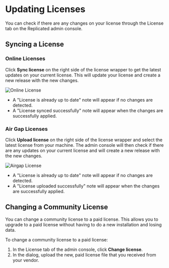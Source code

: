 # Updating Licenses

You can check if there are any changes on your license through the License tab on the Replicated admin console.

## Syncing a License

### Online Licenses

Click **Sync license** on the right side of the license wrapper to get the latest updates on your current license.
This will update your license and create a new release with the new changes.

![Online License](/images/online-license-tab.png)

- A "License is already up to date" note will appear if no changes are detected.
- A "License synced successfully" note will appear when the changes are successfully applied.

### Air Gap Licenses

Click **Upload license** on the right side of the license wrapper and select the latest license from your machine.
The admin console will then check if there are any updates on your current license and will create a new release with the new changes.

![Airgap License](/images/airgap-license-tab.png)

- A "License is already up to date" note will appear if no changes are detected.
- A "License uploaded successfully" note will appear when the changes are successfully applied.

## Changing a Community License

You can change a community license to a paid license. This allows you to upgrade to a paid license without having to do a new installation and losing data.

To change a community license to a paid license:

1. In the License tab of the admin console, click **Change license**.
1. In the dialog, upload the new, paid license file that you received from your vendor.
